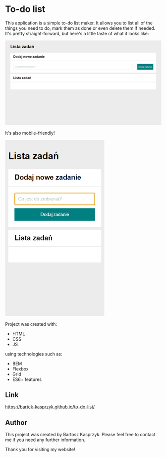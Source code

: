 # To-do list

This application is a simple to-do list maker. It allows you to list all of the things you need to do, mark them as done or even delete them if needed. It's pretty straight-forward, but here's a little taste of what it looks like:

![preview](/images/to-do-list.gif)

It's also mobile-friendly!

![preview on mobile](/images/to-do-list-mobile.gif)

Project was created with:
* HTML
* CSS
* JS
  
using technologies such as:
* BEM
* Flexbox
* Grid
* ES6+ features

## Link

https://bartek-kasprzyk.github.io/to-do-list/

## Author

This project was created by Bartosz Kasprzyk. Please feel free to contact me if you need any further information.

Thank you for visiting my website!
